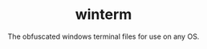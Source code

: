 <div align="center">

<h1>
winterm
</h1>
The obfuscated windows terminal files for use on any OS.

</div>
